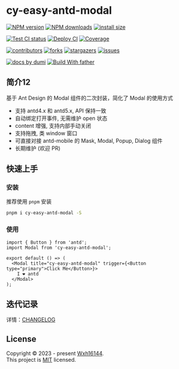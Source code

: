 # cy-easy-antd-modal

<!-- SHIELD GROUP -->

[![NPM version][npm-image]][npm-url] [![NPM downloads][download-image]][download-url] [![install size][npm-size]][npm-size-url]

[![Test CI status][test-ci]][test-ci-url] [![Deploy CI][release-ci]][release-ci-url] [![Coverage][coverage]][codecov-url]

[![contributors][contributors-shield]][contributors-url] [![forks][forks-shield]][forks-url] [![stargazers][stargazers-shield]][stargazers-url] [![issues][issues-shield]][issues-url]

[![docs by dumi][dumi-url]](https://d.umijs.org/) [![Build With father][father-url]](https://github.com/umijs/father/)

<!-- umi url -->

[dumi-url]: https://img.shields.io/badge/docs%20by-dumi-blue
[father-url]: https://img.shields.io/badge/build%20with-father-028fe4.svg

<!-- npm url -->

[npm-image]: http://img.shields.io/npm/v/cy-easy-antd-modal.svg?style=flat-square&color=deepgreen&label=latest
[npm-url]: http://npmjs.org/package/cy-easy-antd-modal
[npm-size]: https://img.shields.io/bundlephobia/minzip/cy-easy-antd-modal?color=deepgreen&label=gizpped%20size&style=flat-square
[npm-size-url]: https://packagephobia.com/result?p=cy-easy-antd-modal

<!-- coverage -->

[coverage]: https://codecov.io/gh/Wxh16144/cy-easy-antd-modal/branch/master/graph/badge.svg
[codecov-url]: https://codecov.io/gh/Wxh16144/cy-easy-antd-modal/branch/master

<!-- Github CI -->

[test-ci]: https://github.com/Wxh16144/cy-easy-antd-modal/workflows/Test%20CI/badge.svg
[release-ci]: https://github.com/Wxh16144/cy-easy-antd-modal/workflows/Release%20CI/badge.svg
[test-ci-url]: https://github.com/Wxh16144/cy-easy-antd-modal/actions?query=workflow%3ATest%20CI
[release-ci-url]: https://github.com/Wxh16144/cy-easy-antd-modal/actions?query=workflow%3ARelease%20CI
[download-image]: https://img.shields.io/npm/dm/cy-easy-antd-modal.svg?style=flat-square
[download-url]: https://npmjs.org/package/cy-easy-antd-modal

## 简介12

基于 Ant Design 的 Modal 组件的二次封装，简化了 Modal 的使用方式

- 支持 antd4.x 和 antd5.x, API 保持一致
- 自动绑定打开事件, 无需维护 open 状态
- content 增强, 支持内部手动关闭
- 支持拖拽, 类 window 窗口
- 可直接对接 antd-mobile 的 Mask, Modal, Popup, Dialog 组件
- 长期维护 (欢迎 PR)

## 快速上手

### 安装

推荐使用 `pnpm` 安装

```bash
pnpm i cy-easy-antd-modal -S
```

### 使用

```tsx | pure
import { Button } from 'antd';
import Modal from 'cy-easy-antd-modal';

export default () => (
  <Modal title="cy-easy-antd-modal" trigger={<Button type="primary">Click Me</Button>}>
    I ❤️ antd
  </Modal>
);
```

## 迭代记录

详情：[CHANGELOG](CHANGELOG.md)

## License

Copyright © 2023 - present [Wxh16144][profile-url]. <br />
This project is [MIT](LICENSE) licensed.

<!-- LINK GROUP -->

[profile-url]: https://github.com/Wxh16144

<!-- contributors -->

[contributors-shield]: https://img.shields.io/github/contributors/Wxh16144/cy-easy-antd-modal.svg?style=flat
[contributors-url]: https://github.com/Wxh16144/cy-easy-antd-modal/graphs/contributors

<!-- forks -->

[forks-shield]: https://img.shields.io/github/forks/Wxh16144/cy-easy-antd-modal.svg?style=flat
[forks-url]: https://github.com/Wxh16144/cy-easy-antd-modal/network/members

<!-- stargazers -->

[stargazers-shield]: https://img.shields.io/github/stars/Wxh16144/cy-easy-antd-modal.svg?style=flat
[stargazers-url]: https://github.com/Wxh16144/cy-easy-antd-modal/stargazers

<!-- issues -->

[issues-shield]: https://img.shields.io/github/issues/Wxh16144/cy-easy-antd-modal.svg?style=flat
[issues-url]: https://github.com/Wxh16144/cy-easy-antd-modal/issues/new/choose
